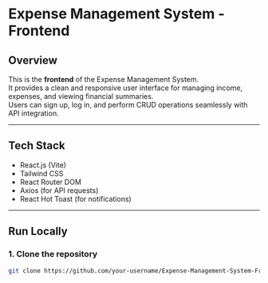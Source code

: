 # Expense Management System - Frontend

## Overview
This is the **frontend** of the Expense Management System.  
It provides a clean and responsive user interface for managing income, expenses, and viewing financial summaries.  
Users can sign up, log in, and perform CRUD operations seamlessly with API integration.

---

## Tech Stack
- React.js (Vite)
- Tailwind CSS
- React Router DOM
- Axios (for API requests)
- React Hot Toast (for notifications)

---

## Run Locally

### 1. Clone the repository
```bash
git clone https://github.com/your-username/Expense-Management-System-Frontend.git
